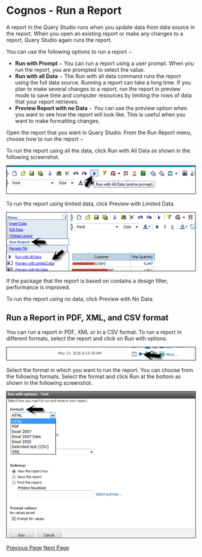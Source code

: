 # Cognos - Run a Report
A report in the Query Studio runs when you update data from data source in the report. When you open an existing report or make any changes to a report, Query Studio again runs the report.

You can use the following options to run a report −

   * **Run with Prompt** − You can run a report using a user prompt. When you run the report, you are prompted to select the value.
   * **Run with all Data** − The Run with all data command runs the report using the full data source. Running a report can take a long time. If you plan to make several changes to a report, run the report in preview mode to save time and computer resources by limiting the rows of data that your report retrieves.
   * **Preview Report with no Data** − You can use the preview option when you want to see how the report will look like. This is useful when you want to make formatting changes.

Open the report that you want in Query Studio. From the Run Report menu, choose how to run the report −

To run the report using all the data, click Run with All Data as shown in the following screenshot.

![Run a Report](../cognos/images/run_a_report.jpg)

To run the report using limited data, click Preview with Limited Data.

![Preview with Limited Data](../cognos/images/preview_with_limited_data.jpg)

If the package that the report is based on contains a design filter, performance is improved.

To run the report using no data, click Preview with No Data.

## Run a Report in PDF, XML, and CSV format
You can run a report in PDF, XML or in a CSV format. To run a report in different formats, select the report and click on Run with options.

![Select the Report](../cognos/images/select_the_report.jpg)

Select the format in which you want to run the report. You can choose from the following formats. Select the format and click Run at the bottom as shown in the following screenshot.

![Select the Format](../cognos/images/select_the_format.jpg)


[Previous Page](../cognos/cognos_saving_a_report.md) [Next Page](../cognos/cognos_printing_a_report.md) 
